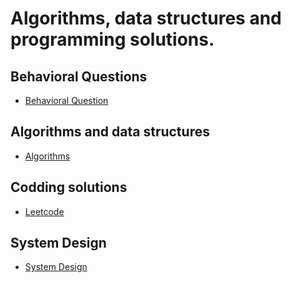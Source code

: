 # Algorithms, data structures and programming solutions.

## Behavioral Questions

* [Behavioral Question](https://github.com/CrazySquirrel/Outtalent/tree/master/Behavioral%20Question/README.md)

## Algorithms and data structures

* [Algorithms](https://github.com/CrazySquirrel/Outtalent/tree/master/Algorithms/README.md)

## Codding solutions

* [Leetcode](https://github.com/CrazySquirrel/Outtalent/tree/master/Leetcode/README.md)

## System Design

* [System Design](https://github.com/CrazySquirrel/Outtalent/tree/master/System%20Design/README.md)